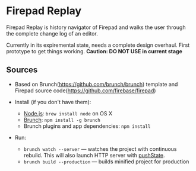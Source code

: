 # Firepad Replay

Firepad Replay is history navigator of Firepad and walks the user through the complete change log of an editor.

Currently in its expiremental state, needs a complete design overhaul. First prototype to get things working.
**Caution: DO NOT USE in current stage**

## Sources
* Based on Brunch(https://github.com/brunch/brunch) template and Firepad source code(https://github.com/firebase/firepad)

* Install (if you don't have them):
    * [Node.js](http://nodejs.org): `brew install node` on OS X
    * [Brunch](http://brunch.io): `npm install -g brunch`
    * Brunch plugins and app dependencies: `npm install`
* Run:
    * `brunch watch --server` — watches the project with continuous rebuild. This will also launch HTTP server with [pushState](https://developer.mozilla.org/en-US/docs/Web/Guide/API/DOM/Manipulating_the_browser_history).
    * `brunch build --production` — builds minified project for production
